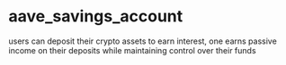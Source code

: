 # aave_savings_account
 users can deposit their crypto assets to earn interest, one earns passive income on their deposits while maintaining control over their funds
